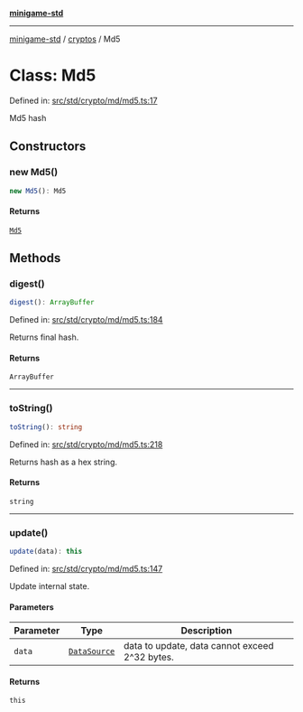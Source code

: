 [**minigame-std**](../../../README.md)

***

[minigame-std](../../../README.md) / [cryptos](../README.md) / Md5

# Class: Md5

Defined in: [src/std/crypto/md/md5.ts:17](https://github.com/JiangJie/minigame-std/blob/8c5db4b9c3dabb4d0435a493922f29b60a730f0d/src/std/crypto/md/md5.ts#L17)

Md5 hash

## Constructors

### new Md5()

```ts
new Md5(): Md5
```

#### Returns

[`Md5`](Md5.md)

## Methods

### digest()

```ts
digest(): ArrayBuffer
```

Defined in: [src/std/crypto/md/md5.ts:184](https://github.com/JiangJie/minigame-std/blob/8c5db4b9c3dabb4d0435a493922f29b60a730f0d/src/std/crypto/md/md5.ts#L184)

Returns final hash.

#### Returns

`ArrayBuffer`

***

### toString()

```ts
toString(): string
```

Defined in: [src/std/crypto/md/md5.ts:218](https://github.com/JiangJie/minigame-std/blob/8c5db4b9c3dabb4d0435a493922f29b60a730f0d/src/std/crypto/md/md5.ts#L218)

Returns hash as a hex string.

#### Returns

`string`

***

### update()

```ts
update(data): this
```

Defined in: [src/std/crypto/md/md5.ts:147](https://github.com/JiangJie/minigame-std/blob/8c5db4b9c3dabb4d0435a493922f29b60a730f0d/src/std/crypto/md/md5.ts#L147)

Update internal state.

#### Parameters

| Parameter | Type | Description |
| ------ | ------ | ------ |
| `data` | [`DataSource`](../../../type-aliases/DataSource.md) | data to update, data cannot exceed 2^32 bytes. |

#### Returns

`this`
